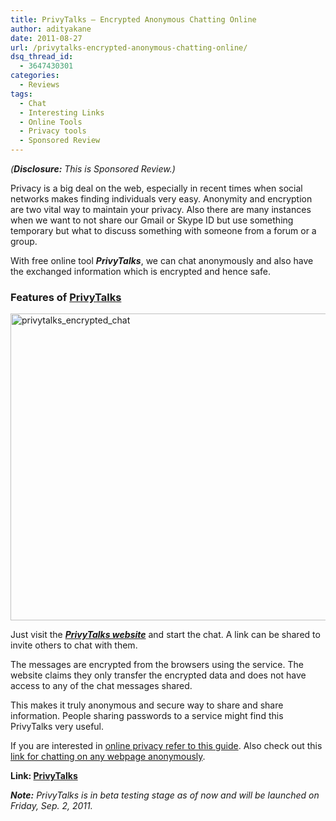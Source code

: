 ```yaml
---
title: PrivyTalks – Encrypted Anonymous Chatting Online
author: adityakane
date: 2011-08-27
url: /privytalks-encrypted-anonymous-chatting-online/
dsq_thread_id:
  - 3647430301
categories:
  - Reviews
tags:
  - Chat
  - Interesting Links
  - Online Tools
  - Privacy tools
  - Sponsored Review
---
```

*(**Disclosure:** This is Sponsored Review.)*

Privacy is a big deal on the web, especially in recent times when social networks makes finding individuals very easy. Anonymity and encryption are two vital way to maintain your privacy. Also there are many instances when we want to not share our Gmail or Skype ID but use something temporary but what to discuss something with someone from a forum or a group.

With free online tool ***PrivyTalks***, we can chat anonymously and also have the exchanged information which is encrypted and hence safe.

### Features of <a href="https://privytalks.com" onclick="_gaq.push(['_trackEvent', 'outbound-article', 'https://privytalks.com', 'PrivyTalks']);" >PrivyTalks</a>

[<img class="wp-image-50201" style="padding-left: 0px;padding-right: 0px;padding-top: 0px;border: 0px" src="http://cdn.devilsworkshop.org/files/2011/08/privytalks_encrypted_chat_thumb.png" alt="privytalks_encrypted_chat" width="570" height="491" border="0" />][1]

Just visit the ***<a href="https://privytalks.com" onclick="_gaq.push(['_trackEvent', 'outbound-article', 'https://privytalks.com', 'PrivyTalks website']);" >PrivyTalks website</a>*** and start the chat. A link can be shared to invite others to chat with them.

The messages are encrypted from the browsers using the service. The website claims they only transfer the encrypted data and does not have access to any of the chat messages shared.

This makes it truly anonymous and secure way to share and share information. People sharing passwords to a service might find this PrivyTalks very useful.

If you are interested in [online privacy refer to this guide][2]. Also check out this [link for chatting on any webpage anonymously][3].

**Link: <a href="https://privytalks.com" onclick="_gaq.push(['_trackEvent', 'outbound-article', 'https://privytalks.com', 'PrivyTalks']);" >PrivyTalks</a>**

***Note:** PrivyTalks is in beta testing stage as of now and will be launched on Friday, Sep. 2, 2011.*

 [1]: http://cdn.devilsworkshop.org/files/2011/08/privytalks_encrypted_chat.png
 [2]: http://devilsworkshop.org/complete-guide-online-privacy-anonymity/
 [3]: http://devilsworkshop.org/online-tool-chat-anonymously-webpage-chattp/
